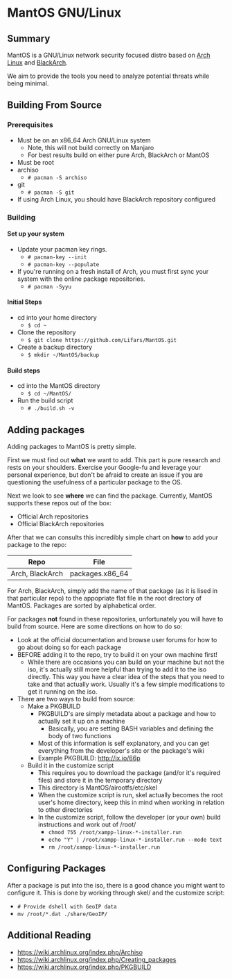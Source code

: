 # MantOS GNU/Linux

## Summary

MantOS is a GNU/Linux network security focused distro based on
 [Arch Linux](https://www.archlinux.org/) and [BlackArch](https://blackarch.org/).

We aim to provide the tools you need to analyze potential threats while being
 minimal.

## Building From Source

### Prerequisites

 * Must be on an x86_64 Arch GNU/Linux system
   * Note, this will not build correctly on Manjaro
   * For best results build on either pure Arch, BlackArch or MantOS
 * Must be root
 * archiso
   * ```# pacman -S archiso```
 * git
   * ```# pacman -S git```
 * If using Arch Linux, you should have BlackArch repository configured

### Building

#### Set up your system
 * Update your pacman key rings.
   * ```# pacman-key --init```
   * ```# pacman-key --populate```
 * If you're running on a fresh install of Arch, you must first sync your system
    with the online package repositories. 
   * ```# pacman -Syyu```

#### Initial Steps
 * cd into your home directory
   * ```$ cd ~```
 * Clone the repository
   * ```$ git clone https://github.com/Lifars/MantOS.git```
 * Create a backup directory
   * ```$ mkdir ~/MantOS/backup```

#### Build steps
 * cd into the MantOS directory
   * ```$ cd ~/MantOS/```
 * Run the build script
   * ```# ./build.sh -v```

## Adding packages
Adding packages to MantOS is pretty simple.

First we must find out **what** we want to add. This part is pure research and
 rests on your shoulders. Exercise your Google-fu and leverage your personal
 experience, but don't be afraid to create an issue if you are questioning the
 usefulness of a particular package to the OS.

Next we look to see **where** we can find the package. Currently, MantOS
 supports these repos out of the box:

  * Official Arch repositories
  * Official BlackArch repositories

After that we can consults this incredibly simple chart on **how** to add your
 package to the repo:

| Repo          			   | File       	    |
|:----------------------------:|:------------------:|
| Arch, BlackArch              | packages.x86_64	|

For Arch, BlackArch, simply add the name of that package (as it is lised in that
 particular repo) to the appopriate flat file in the root directory of MantOS.
 Packages are sorted by alphabetical order.

For packages **not** found in these repositories, unfortunately you will have to
 build from source. Here are some directions on how to do so:

 * Look at the official documentation and browse user forums for how to go about
   doing so for each package
 * BEFORE adding it to the repo, try to build it on your own machine first!
   * While there are occasions you can build on your machine but not the iso,
      it's actually still more helpful than trying to add it to the iso directly.
     This way you have a clear idea of the steps that you need to take and that
      actually work.
     Usually it's a few simple modifications to get it running on the iso.
 * There are two ways to build from source:
   * Make a PKGBUILD
     * PKGBUILD's are simply metadata about a package and how to actually set
        it up on a machine
       * Basically, you are setting BASH variables and defining the body of two
          functions
     * Most of this information is self explanatory, and you can get everything
        from the developer's site or the package's wiki
     * Example PKGBUILD: http://ix.io/66p
   * Build it in the customize script
      * This requires you to download the package (and/or it's required files)
         and store it in the temporary directory
      * This directory is MantOS/airootfs/etc/skel
      * When the customize script is run, skel actually becomes the root user's
         home directory, keep this in mind when working in relation to other
         directories
      * In the customize script, follow the developer (or your own) build
         instructions and work out of /root/
		* ```chmod 755 /root/xampp-linux-*-installer.run```
        * ```echo "Y" | /root/xampp-linux-*-installer.run --mode text```
        * ```rm /root/xampp-linux-*-installer.run```

## Configuring Packages
After a package is put into the iso, there is a good chance you might want to
 configure it. This is done by working through skel/ and the customize script:

 * ```# Provide dshell with GeoIP data```
 * ```mv /root/*.dat ./share/GeoIP/```

## Additional Reading

 * https://wiki.archlinux.org/index.php/Archiso
 * https://wiki.archlinux.org/index.php/Creating_packages
 * https://wiki.archlinux.org/index.php/PKGBUILD
